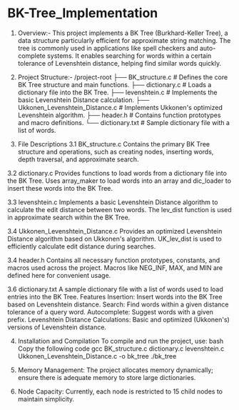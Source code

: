 # BK-Tree_Implementation

1. Overview:-
This project implements a BK Tree (Burkhard-Keller Tree), a data structure particularly efficient for approximate string matching. The tree is commonly used in applications like spell checkers and auto-complete systems. It enables searching for words within a certain tolerance of Levenshtein distance, helping find similar words quickly.
2. Project Structure:-
/project-root
├── BK_structure.c            # Defines the core BK Tree structure and main functions.
├── dictionary.c              # Loads a dictionary file into the BK Tree.
├── levenshtein.c             # Implements the basic Levenshtein Distance calculation.
├── Ukkonen_Levenshtein_Distance.c  # Implements Ukkonen's optimized Levenshtein algorithm.
├── header.h                  # Contains function prototypes and macro definitions.
└── dictionary.txt            # Sample dictionary file with a list of words.

3. File Descriptions
3.1 BK_structure.c
Contains the primary BK Tree structure and operations, such as creating nodes, inserting words, depth traversal, and approximate search.

3.2 dictionary.c
Provides functions to load words from a dictionary file into the BK Tree. Uses array_maker to load words into an array and dic_loader to insert these words into the BK Tree.

3.3 levenshtein.c
Implements a basic Levenshtein Distance algorithm to calculate the edit distance between two words.
The lev_dist function is used in approximate search within the BK Tree.

3.4 Ukkonen_Levenshtein_Distance.c
Provides an optimized Levenshtein Distance algorithm based on Ukkonen's algorithm.
UK_lev_dist is used to efficiently calculate edit distance during searches.

3.4 header.h
Contains all necessary function prototypes, constants, and macros used across the project.
Macros like NEG_INF, MAX, and MIN are defined here for convenient usage.

3.6 dictionary.txt
A sample dictionary file with a list of words used to load entries into the BK Tree.
Features
Insertion: Insert words into the BK Tree based on Levenshtein distance.
Search: Find words within a given distance tolerance of a query word.
Autocomplete: Suggest words with a given prefix.
Levenshtein Distance Calculations: Basic and optimized (Ukkonen's) versions of Levenshtein distance.

4. Installation and Compilation
To compile and run the project, use:
bash
Copy the following code
gcc BK_structure.c dictionary.c levenshtein.c Ukkonen_Levenshtein_Distance.c -o bk_tree
./bk_tree

5. Memory Management: The project allocates memory dynamically; ensure there is adequate memory to store large dictionaries.

6. Node Capacity: Currently, each node is restricted to 15 child nodes to maintain simplicity.
